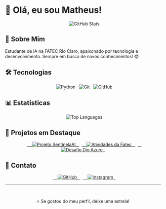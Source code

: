 # 👋 Olá, eu sou Matheus!

<div align="center">
  <img src="https://github-readme-stats.vercel.app/api?username=Matheus-Henrique-D&theme=dark&show_icons=true&icon_color=30A3DC&title_color=E94D5F&text_color=FFF" alt="GitHub Stats" />
</div>

## 🎯 Sobre Mim

Estudante de IA na FATEC Rio Claro, apaixonado por tecnologia e desenvolvimento. Sempre em busca de novos conhecimentos! 😎

## 🛠️ Tecnologias

<div align="center">
  <img src="https://img.shields.io/badge/Python-3670A0?style=for-the-badge&logo=python&logoColor=ffdd54" alt="Python" />
  <img src="https://img.shields.io/badge/Git-F05032?style=for-the-badge&logo=git&logoColor=white" alt="Git" />
  <img src="https://img.shields.io/badge/GitHub-100000?style=for-the-badge&logo=github&logoColor=white" alt="GitHub" />
</div>

## 📊 Estatísticas

<div align="center">
  <img src="https://github-readme-stats.vercel.app/api/top-langs/?username=Matheus-Henrique-D&layout=compact&theme=dark&hide_border=true" alt="Top Languages" />
</div>

## 🚀 Projetos em Destaque

<div align="center">
  <a href="https://github.com/Matheus-Henrique-D/SentinelaAI" target="_blank">
    <img src="https://github-readme-stats.vercel.app/api/pin/?username=Matheus-Henrique-D&repo=SentinelaAI&theme=dark&hide_border=true" alt="Projeto SentinelaAI" />
  </a>
  <a href="https://github.com/Matheus-Henrique-D/Fatec-atividades---2025" target="_blank">
    <img src="https://github-readme-stats.vercel.app/api/pin/?username=Matheus-Henrique-D&repo=Fatec-atividades---2025&theme=dark&hide_border=true" alt="Atividades da Fatec" />
  </a>
  <a href="https://github.com/Matheus-Henrique-D/Dio-Azure" target="_blank">
   <img src="https://github-readme-stats.vercel.app/api/pin/?username=Matheus-Henrique-D&repo=Dio-Azure&theme=dark&hide_border=true" alt="Desafio Dio Azure" />
  </a>
</div>

## 🔗 Contato

<div align="center">
  <a href="https://github.com/Matheus-Henrique-D" target="_blank">
    <img src="https://img.shields.io/badge/GitHub-100000?style=for-the-badge&logo=github&logoColor=white" alt="GitHub" />
  </a>
  <a href="https://www.instagram.com/theu.sdomingos/" target="_blank">
    <img src="https://img.shields.io/badge/-Instagram-%23E4405F?style=for-the-badge&logo=instagram&logoColor=white" alt="Instagram" />
  </a>
</div>

---

<div align="center">
  <p>⭐ Se gostou do meu perfil, deixe uma estrela!</p>
</div>
